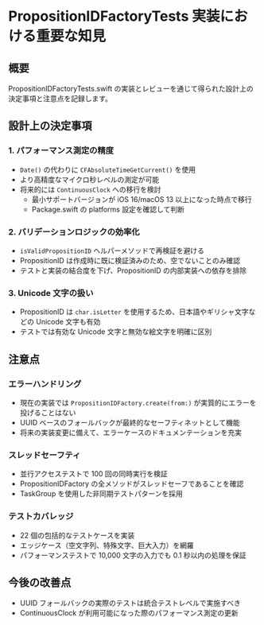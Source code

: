 # PropositionIDFactoryTests 実装における重要な知見

## 概要
PropositionIDFactoryTests.swift の実装とレビューを通じて得られた設計上の決定事項と注意点を記録します。

## 設計上の決定事項

### 1. パフォーマンス測定の精度
- `Date()` の代わりに `CFAbsoluteTimeGetCurrent()` を使用
- より高精度なマイクロ秒レベルの測定が可能
- 将来的には `ContinuousClock` への移行を検討
  - 最小サポートバージョンが iOS 16/macOS 13 以上になった時点で移行
  - Package.swift の platforms 設定を確認して判断

### 2. バリデーションロジックの効率化
- `isValidPropositionID` ヘルパーメソッドで再検証を避ける
- PropositionID は作成時に既に検証済みのため、空でないことのみ確認
- テストと実装の結合度を下げ、PropositionID の内部実装への依存を排除

### 3. Unicode 文字の扱い
- PropositionID は `char.isLetter` を使用するため、日本語やギリシャ文字などの Unicode 文字も有効
- テストでは有効な Unicode 文字と無効な絵文字を明確に区別

## 注意点

### エラーハンドリング
- 現在の実装では `PropositionIDFactory.create(from:)` が実質的にエラーを投げることはない
- UUID ベースのフォールバックが最終的なセーフティネットとして機能
- 将来の実装変更に備えて、エラーケースのドキュメンテーションを充実

### スレッドセーフティ
- 並行アクセステストで 100 回の同時実行を検証
- PropositionIDFactory の全メソッドがスレッドセーフであることを確認
- TaskGroup を使用した非同期テストパターンを採用

### テストカバレッジ
- 22 個の包括的なテストケースを実装
- エッジケース（空文字列、特殊文字、巨大入力）を網羅
- パフォーマンステストで 10,000 文字の入力でも 0.1 秒以内の処理を保証

## 今後の改善点
- UUID フォールバックの実際のテストは統合テストレベルで実施すべき
- ContinuousClock が利用可能になった際のパフォーマンス測定の更新